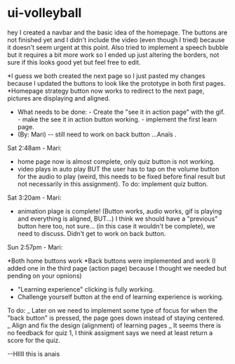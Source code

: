 # ui-volleyball

hey I created a navbar and the basic idea of the homepage. The buttons are not finished yet and I didn't include the video (even though I tried) because it doesn't seem urgent at this point. Also tried to implement a speech bubble but it requires a bit more work so I ended up just altering the borders, not sure if this looks good yet but feel free to edit.

*I guess we both created the next page so I just pasted my changes because I updated the buttons to look like the prototype in both first pages.
*Homepage strategy button now works to redirect to the next page, pictures are displaying and aligned.

- What needs to be done: - Create the "see it in action page" with the gif. - make the see it in action button working. - implement the first learn page.
- (By: Mari)
  -- still need to work on back button ...Anaïs
  .

Sat 2:48am - Mari:

- home page now is almost complete, only quiz button is not working.
- video plays in auto play BUT the user has to tap on the volume button for the audio to play (weird, this needs to be fixed before final result but not necessarily in this assignment).
  To do: implement quiz button.

Sat 3:20am - Mari:

- animation plage is complete!
  (Button works, audio works, gif is playing and everything is aligned, BUT...)
  I think we should have a "previous" button here too, not sure... (in this case it wouldn't be complete), we need to discuss.
  Didn't get to work on back button.

Sun 2:57pm - Mari:

*Both home buttons work
*Back buttons were implemented and work (I added one in the third page (action page) because I thought we needed but pending on your opnions)

- "Learning experience" clicking is fully working.
- Challenge yourself button at the end of learning experience is working.

To do:
_ Later on we need to implement some type of focus for when the "back button" is pressed, the page goes down instead of staying centered.
_ Align and fix the design (alignment) of learning pages
\_ It seems there is no feedback for quiz 1, I think assigment says we need at least return a score for the quiz.

--HIIII this is anais
